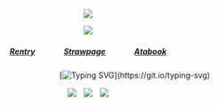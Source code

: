 ⠀<div align="center">


![](https://komarev.com/ghpvc/?username=broccolights&color=ff4e89&style=plastic&label=Adoring+fans!)


![](https://files.catbox.moe/b22tma.png)
##### [Rentry](https://rentry.co/FujiwaranoMoku)ㅤㅤㅤㅤ[Strawpage](https://medangel.straw.page/)ㅤㅤㅤㅤ[Atabook](https://greed.atabook.org/)

ㅤㅤㅤㅤㅤㅤㅤㅤㅤㅤㅤㅤㅤ[![Typing SVG](https://readme-typing-svg.demolab.com?font=Montserrat+Underline&size=16&pause=1000&color=ff4e89&width=435&lines=sign+my+strawpage%E2%A0%80%26%E2%A0%80atabook%E2%A0%80!)](https://git.io/typing-svg)

![](https://files.catbox.moe/ta6uaj.png)ㅤ![](https://files.catbox.moe/dqjboc.gif)ㅤ![](https://files.catbox.moe/6jj75i.png)
